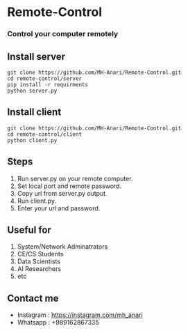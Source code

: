 # Remote-Control
### Control your computer remotely



## Install server
```
git clone https://github.com/MH-Anari/Remote-Control.git
cd remote-control/server
pip install -r requirments
python server.py
```

## Install client
```
git clone https://github.com/MH-Anari/Remote-Control.git
cd remote-control/client
python client.py
```

## Steps
1. Run server.py on your remote computer.
2. Set local port and remote password.
3. Copy url from server.py output.
4. Run client.py.
5. Enter your url and password.

## Useful for
1. System/Network Adminatrators
2. CE/CS Students
3. Data Scientists
4. AI Researchers
5. etc

## Contact me
- Instagram : https://instagram.com/mh_anari
- Whatsapp : +989162867335
